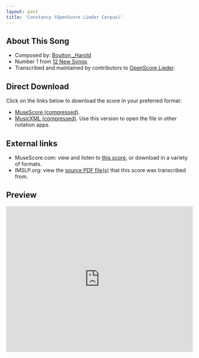 ```yaml
---
layout: post
title: 'Constancy (OpenScore Lieder Corpus)'
---
```


## About This Song

- Composed by: [Boulton,_Harold](https://fourscoreandmore.org/openscore/lieder/Boulton,_Harold)
- Number 1 from [12 New Songs](https://fourscoreandmore.org/openscore/lieder/Boulton,_Harold/12_New_Songs)
- Transcribed and maintained by contributors to [OpenScore Lieder].

[OpenScore Lieder]: https://musescore.com/openscore-lieder-corpus

## Direct Download

Click on the links below to download the score in your preferred format:
- [MuseScore (compressed)](https://github.com/openscore/lieder/blob/main/scores/Boulton,_Harold/12_New_Songs/01_Constancy/lc6403636.mscz?raw=true).
- [MusicXML (compressed)](https://github.com/openscore/lieder/blob/main/scores/Boulton,_Harold/12_New_Songs/01_Constancy/lc6403636.mxl?raw=true). Use this version to open the file in other notation apps.

## External links

- MuseScore.com: view and listen to [this score][MuseScore], or download in a variety of formats.
- IMSLP.org: view the [source PDF file(s)][IMSLP] that this score was transcribed from.

[MuseScore]: https://musescore.com/score/6403636
[IMSLP]: https://imslp.org/wiki/Special:ReverseLookup/285334

## Preview

<iframe width="100%" height="394" src="https://musescore.com/openscore-lieder-corpus/scores/6403636/embed" frameborder="0" allowfullscreen allow="autoplay; fullscreen"></iframe>
